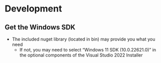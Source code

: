 
# Development

## Get the Windows SDK
- The included nuget library (located in bin) may provide you what you need
  - If not, you may need to select “Windows 11 SDK (10.0.22621.0)” in the optional components of the Visual Studio 2022 Installer 